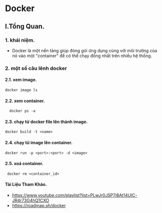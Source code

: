 # Docker 

## I.Tổng Quan.
### 1. khái niệm.
- Docker là một nền tảng giúp đóng gói ứng dụng cùng với môi trường của nó vào một "container" để có thể chạy đồng nhất trên nhiều hệ thống.
### 2. một số câu lênh docker

#### 2.1. xem image.
  ``docker image ls``
#### 2.2. xem container.
``  docker ps -a``
#### 2.3. chạy từ docker file lên thành image.
  ``docker build -t <name> ``
#### 2.4. chạy từ image lên container.
  ``docker run -p <port>:<port> -d <image>``
#### 2.5. xoá container.
 `` docker rm <container_id>``

#### Tài Liệu Tham Khảo.
- https://www.youtube.com/playlist?list=PLwJr0JSP7i8At14UIC-JR4r73G4hQ1CXO
- https://roadmap.sh/docker

